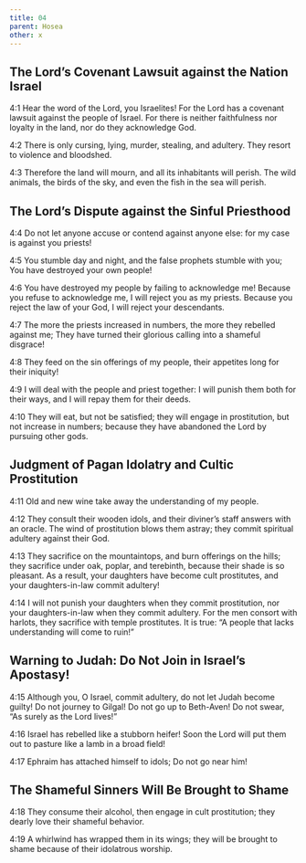 ```yaml
---
title: 04
parent: Hosea
other: x
---
```


## The Lord’s Covenant Lawsuit against the Nation Israel

<a name="4:1">4:1</a> Hear the word of the Lord, you Israelites!
For the Lord has a covenant lawsuit against the people of Israel.
For there is neither faithfulness nor loyalty in the land,
nor do they acknowledge God.

<a name="4:2">4:2</a> There is only cursing, lying, murder, stealing, and adultery.
They resort to violence and bloodshed.

<a name="4:3">4:3</a> Therefore the land will mourn,
and all its inhabitants will perish.
The wild animals, the birds of the sky,
and even the fish in the sea will perish.

## The Lord’s Dispute against the Sinful Priesthood

<a name="4:4">4:4</a> Do not let anyone accuse or contend against anyone else:
for my case is against you priests!

<a name="4:5">4:5</a> You stumble day and night,
and the false prophets stumble with you;
You have destroyed your own people!

<a name="4:6">4:6</a> You have destroyed my people
by failing to acknowledge me!
Because you refuse to acknowledge me,
I will reject you as my priests.
Because you reject the law of your God,
I will reject your descendants.

<a name="4:7">4:7</a> The more the priests increased in numbers,
the more they rebelled against me;
They have turned their glorious calling
into a shameful disgrace!

<a name="4:8">4:8</a> They feed on the sin offerings of my people,
their appetites long for their iniquity!

<a name="4:9">4:9</a> I will deal with the people and priest together:
I will punish them both for their ways,
and I will repay them for their deeds.

<a name="4:10">4:10</a> They will eat, but not be satisfied;
they will engage in prostitution, but not increase in numbers;
because they have abandoned the Lord
by pursuing other gods.

## Judgment of Pagan Idolatry and Cultic Prostitution

<a name="4:11">4:11</a> Old and new wine
take away the understanding of my people.

<a name="4:12">4:12</a> They consult their wooden idols,
and their diviner’s staff answers with an oracle.
The wind of prostitution blows them astray;
they commit spiritual adultery against their God.

<a name="4:13">4:13</a> They sacrifice on the mountaintops,
and burn offerings on the hills;
they sacrifice under oak, poplar, and terebinth,
because their shade is so pleasant.
As a result, your daughters have become cult prostitutes,
and your daughters-in-law commit adultery!

<a name="4:14">4:14</a> I will not punish your daughters when they commit prostitution,
nor your daughters-in-law when they commit adultery.
For the men consort with harlots,
they sacrifice with temple prostitutes.
It is true: “A people that lacks understanding will come to ruin!”

## Warning to Judah: Do Not Join in Israel’s Apostasy!

<a name="4:15">4:15</a> Although you, O Israel, commit adultery,
do not let Judah become guilty!
Do not journey to Gilgal!
Do not go up to Beth-Aven!
Do not swear, “As surely as the Lord lives!”

<a name="4:16">4:16</a> Israel has rebelled like a stubborn heifer!
Soon the Lord will put them out to pasture
like a lamb in a broad field!

<a name="4:17">4:17</a> Ephraim has attached himself to idols;
Do not go near him!

## The Shameful Sinners Will Be Brought to Shame

<a name="4:18">4:18</a> They consume their alcohol,
then engage in cult prostitution;
they dearly love their shameful behavior.

<a name="4:19">4:19</a> A whirlwind has wrapped them in its wings;
they will be brought to shame because of their idolatrous worship.
